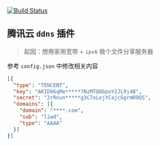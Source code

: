 [![Build Status](https://travis-ci.com/baseli/ddns.svg?branch=master)](https://travis-ci.com/baseli/ddns)

## 腾讯云 `ddns` 插件
> 起因：想用家用宽带 + `ipv6` 做个文件分享服务器

参考 `config.json` 中修改相关内容
```json
[{
  "type": "TENCENT",
  "key": "AKID86qMe*****7NzMTQ8bpoY2JL9j4B",
  "secret": "2rRnun*****g3C7oLejYCajcGgrmR9QS",
  "domains": [{
    "domain": "****.com",
    "sub": "liwd",
    "type": "AAAA"
  }]
}]
```